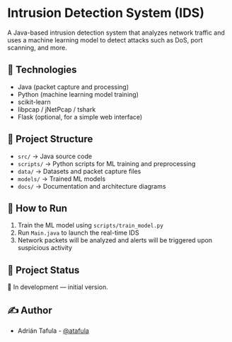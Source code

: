 # Intrusion Detection System (IDS)

A Java-based intrusion detection system that analyzes network traffic and uses a machine learning model to detect attacks such as DoS, port scanning, and more.

## 🔧 Technologies
- Java (packet capture and processing)
- Python (machine learning model training)
- scikit-learn
- libpcap / jNetPcap / tshark
- Flask (optional, for a simple web interface)

## 📁 Project Structure
- `src/` → Java source code
- `scripts/` → Python scripts for ML training and preprocessing
- `data/` → Datasets and packet capture files
- `models/` → Trained ML models
- `docs/` → Documentation and architecture diagrams

## 🚀 How to Run
1. Train the ML model using `scripts/train_model.py`
2. Run `Main.java` to launch the real-time IDS
3. Network packets will be analyzed and alerts will be triggered upon suspicious activity

## 📌 Project Status
🔸 In development — initial version.

## ✍️ Author
- Adrián Tafula - [@atafula](https://github.com/atafula)
